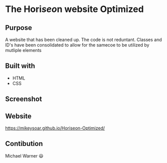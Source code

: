 # The Hori*seo*n website Optimized

## Purpose
A website that has been cleaned up. The code is not reduntant. Classes and ID's have been consolidated to allow for the samecoe to be utilized by mutliple elements

## Built with
* HTML
* CSS

## Screenshot


## Website
https://mikeysoar.github.io/Horiseon-Optimized/

## Contibution
Michael Warner :smiley:
